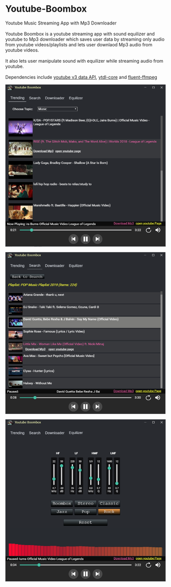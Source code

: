 # Youtube-Boombox
Youtube Music Streaming App with Mp3 Downloader</br></br>
Youtube Boombox is a youtube streaming app with sound equilizer and youtube to Mp3 downloader 
which saves user data by streaming only audio from youtube videos/playlists and lets user downlaod Mp3 audio 
from youtube videos.<br/> <br/> It also lets user manipulate sound with equilizer while streaming audio
from youtube. <br/><br/> Dependencies include [youtube v3 data API](https://developers.google.com/youtube/v3/), [ytdl-core](https://www.npmjs.com/package/ytdl-core) and [fluent-ffmpeg](https://github.com/fluent-ffmpeg/node-fluent-ffmpeg)<br/>

![screen shot](/images/screenShot1.png)

![screen shot2](/images/screenShot2.png)

![screen shot2](/images/screenShot3.png)
